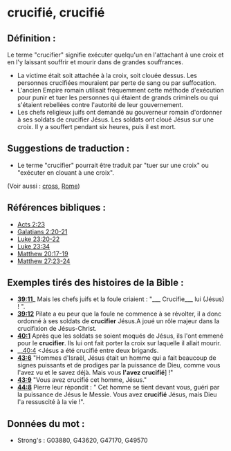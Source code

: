 # crucifié, crucifié

## Définition :

Le terme "crucifier" signifie exécuter quelqu'un en l'attachant à une croix et en l'y laissant souffrir et mourir dans de grandes souffrances.

* La victime était soit attachée à la croix, soit clouée dessus. Les personnes crucifiées mouraient par perte de sang ou par suffocation.
* L'ancien Empire romain utilisait fréquemment cette méthode d'exécution pour punir et tuer les personnes qui étaient de grands criminels ou qui s'étaient rebellées contre l'autorité de leur gouvernement.
* Les chefs religieux juifs ont demandé au gouverneur romain d'ordonner à ses soldats de crucifier Jésus. Les soldats ont cloué Jésus sur une croix. Il y a souffert pendant six heures, puis il est mort.

## Suggestions de traduction :

* Le terme "crucifier" pourrait être traduit par "tuer sur une croix" ou "exécuter en clouant à une croix".

(Voir aussi : [cross](../kt/cross.md), [Rome](../names/rome.md))

## Références bibliques :

* [Acts 2:23](rc://en/tn/help/act/02/23)
* [Galatians 2:20-21](rc://en/tn/help/gal/02/20)
* [Luke 23:20-22](rc://en/tn/help/luk/23/20)
* [Luke 23:34](rc://en/tn/help/luk/23/34)
* [Matthew 20:17-19](rc://en/tn/help/mat/20/17)
* [Matthew 27:23-24](rc://en/tn/help/mat/27/23)

## Exemples tirés des histoires de la Bible :

* __[39:11](rc://en/tn/help/obs/39/11)___ Mais les chefs juifs et la foule criaient : "___ Crucifie___ lui (Jésus) ! ".
* __[39:12](rc://en/tn/help/obs/39/12)__ Pilate a eu peur que la foule ne commence à se révolter, il a donc ordonné à ses soldats de __crucifier__ Jésus.A joué un rôle majeur dans la crucifixion de Jésus-Christ.
* __[40:1](rc://en/tn/help/obs/40/01)__ Après que les soldats se soient moqués de Jésus, ils l'ont emmené pour le __crucifier__. Ils lui ont fait porter la croix sur laquelle il allait mourir.
* __[40:4](rc://en/tn/help/obs/40/04) <Jésus a été crucifié entre deux brigands.
* __[43:6](rc://en/tn/help/obs/43/06)__ "Hommes d'Israël, Jésus était un homme qui a fait beaucoup de signes puissants et de prodiges par la puissance de Dieu, comme vous l'avez vu et le savez déjà. Mais vous __l'avez crucifié__] !"
* __[43:9](rc://en/tn/help/obs/43/09)__ "Vous avez crucifié cet homme, Jésus."
* __[44:8](rc://en/tn/help/obs/44/08)__ Pierre leur répondit : " Cet homme se tient devant vous, guéri par la puissance de Jésus le Messie. Vous avez __crucifié__ Jésus, mais Dieu l'a ressuscité à la vie !".

## Données du mot :

* Strong's : G03880, G43620, G47170, G49570
